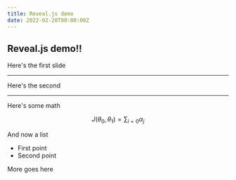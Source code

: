 ```yaml
---
title: Reveal.js demo
date: 2022-02-28T00:00:00Z
---
```


## Reveal.js demo!!

Here's the first slide

---

Here's the second

---

Here's some math

$$ J(\theta_0,\theta_1) = \sum_{i=0} \alpha_j$$

And now a list 
- First point
- Second point

More goes here